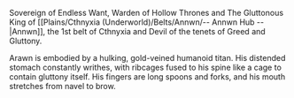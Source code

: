 Sovereign of Endless Want, Warden of Hollow Thrones and The Gluttonous King of [[Plains/Cthnyxia (Underworld)/Belts/Annwn/-- Annwn Hub --|Annwn]], the 1st belt of Cthnyxia and Devil of the tenets of Greed and Gluttony.

Arawn is embodied by a hulking, gold-veined humanoid titan. His distended stomach constantly writhes, with ribcages fused to his spine like a cage to contain gluttony itself. His fingers are long spoons and forks, and his mouth stretches from navel to brow.